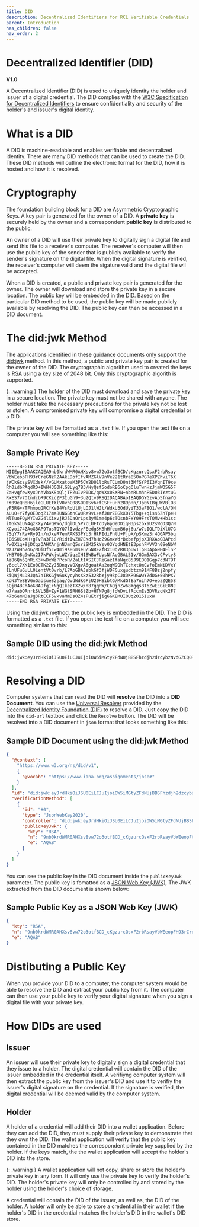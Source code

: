 ```yaml
---
title: DID
description: Decentralized Identifiers for RCL Verifiable Credentials
parent: Introduction
has_children: false
nav_order: 2
---
```


# Decentralized Identifier (DID)
**V1.0**

A Decentralized Identifier (DID) is used to uniquely identity the holder and issuer of a digital credential. The DID complies with the [W3C Specification for Decentralized Identifiers](https://www.w3.org/TR/did-1.1/) to ensure confidentiality and security of the holder's and issuer's digital identity.

# What is a DID

A DID is machine-readable and enables verifiable and decentralized identity. There are many DID methods that can be used to create the DID. These DID methods will outline the electronic format for the DID, how it is hosted and how it is resolved.  

# Cryptography

The foundation building block for a DID are Asymmetric Cryptographic Keys. A key pair is generated for the owner of a DID. A **private key** is securely held by the owner and a correspondent **public key** is distributed to the public. 

An owner of a DID will use their private key to digitally sign a digital file and send this file to a receiver's computer. The receiver's computer will then use the public key of the sender that is  publicly available  to verify the sender's signature on the digital file. When the digital signature is verified, the receiver's computer will deem the sigature valid and the digital file wll be accepted.

When a DID is created, a public and private key pair is generated for the owner. The owner will download and store the private key in a secure location. The public key will be embedded in the DID. Based on the particular DID method to be used, the public key will be made publicly available by resolving the DID. The public key can then be accessed in a DID document.

# The did:jwk Method

The applications identified in these guidance documents only support the [did:jwk](https://github.com/quartzjer/did-jwk/blob/main/spec.md) method. In this method, a public and private key pair is created for the owner of the DID. The cryptographic algorithm used to created the keys is [RSA](https://datatracker.ietf.org/doc/html/rfc8017) using a key size of 2048 bit. Only this cryptographic algorith is supported.

{: .warning }
The holder of the DID must download and save the private key in a secure location. The private key must not be shared with anyone. The holder must take the necessary precautions for the private key not be lost or stolen. A compromised private key will compromise a digital credential or a DID.

The private key will be formatted as a ``.txt`` file. If you open the text file on a computer you will see something like this:

## Sample Private Key

```
-----BEGIN RSA PRIVATE KEY-----
MIIEpgIBAAKCAQEA9nb0krdWMR0AHXsv8vw72o3otfBCD/cKgzurcQsxF2rbRsay
VbWEeopFH93rCreGNzR2AAkLDofIfvAMZGlV9nVe221tRra85OoPGReXPZhviT6X
jWCkGcsySVXdsk//vGUMxatoaM3P5CW2D01lbRsTCUmD0nt3MfSYP6I3VqnIT9xe
Rh0idbPAqdRD+IWH43G0HlGBLyg7B3/NyQsf5odoRE6oCpgOluTwnHzJjmWO5G5F
ZaHvqfewXyxJnhVbaKSpQljTPZuIvP0DK/qoWXx0SXRN+nbnRLmhnP5D03IYztuG
RxES7v7OtndcbR9CKicZF3IuGh9+3u2Qtv9RSQIDAQABAoIBAQDGYGzvAp5fnaYQ
FK09eQR8H6jleGLUEtXlV0vhC08SODISv6+fCSF+uHh289pRn/Jp0NIBqUW7BlO8
yF5RG+/TFhmpqGRCfKeB4VsRqUlUjLOJ1lWJt/WdxU3OdUyiT33aF8O1/wdlA/OH
AUuO+Y7fyOEDoqZ17ma8UNGStnCwURe9vL+afJ8rZBGkX0Y5Tbg++qiss6ZnTpeH
MlTuoFQyMYIwZG4lXixvjRJ5DaOrLps3yM1me4p6zTOsnbFxY09FrsTQMv+Hb1sc
itGkSiUN4gzKXy74vQKWo/dqlDL5P7cLUFtcDyGpOeDDigH3pszbxaU2sWoD3Q7N
XCyoi74ZAoGBAP9TusTQYQ7lIvdzyFEedgSK8hHfeqmB6pj6u/w7sIQLTDiXlU7G
7SqY7rRa+Ry91n/nJxeR7emRAKS3PYb3rHtFIdiPnlU+FjpX/pSKmz3r4QGAP5bq
jB6SUCoXH+gFvPa3F1C/RidtIwZH7EKd7hHcZ9GmxWdrBxbefpjpXJRXAoGBAPcd
Pw0X1g+9jDCgzOAHXAnjnNJmnQ5sriSM25kYsv03YgdHNEtE3pshFMVV3h0SeNbW
WzJzWHh7o6/MOiDfSLw4mi9s86mseu/5NRE2f8x10q7RB3pUw1Tp8DApG9H4ElSP
VHB70Bg9wKx2I7kPWxjwLWZ/iqzIH1BWBwFUysNfAoGBAL51v/GGm5AX3vCFvty8
Az86Qn6QnRiK3+wDxWzPPcoR/2aLtIXSICJReGazIfaNqc85J9EOO1Gqp7c3NT9T
y6ccl7XK1Eo0CTK2ZyJ5DnqvVOXgvA6goatAa2oqW9OhTCchxtOmCvfoEmNiDVxY
ILnUFuGuLL0LentVt0vrb/L7AoGBAJsbkGf3fjWDFGuxgudbtzm91MF8Bzj2npfy
kiQWjMLD8JQA7aIRKGjW6uKycyhsX8z532RbYjy93pCJ8DKR9GWwYZdDG+50hPX7
xoN3YeBEVGnGapsueSzjag/QvdWdkGPjU20HSibtG/MkdGfEa7nLh7O+epzZQE58
sQj04BChAoGBAOfg1+NgQIkezTX2w/n87gqRW/C6QjnZw68Xgqs8T6ZwEEGiE8NJ
w7/aabORnrkSVL5B+Zy+1WGtSRH6StZb+HTN7g8jfqWDvifRccmEs3DVRzcNk2F7
47b6emNDaJg3RtCCF5vxvaMmDs0Z4sFuEtYjig6GKEMUIOUq2O15IuxW
-----END RSA PRIVATE KEY-----
```

Using the did:jwk method, the public key is embedded in the DID. The DID is formatted as a ``.txt`` file. If you open the text file on a computer you will see something similar to this:

## Sample DID using the did:jwk Method

```
did:jwk:eyJrdHkiOiJSU0EiLCJuIjoiOW5iMGtyZFdNUjBBSFhzdjh2dzcybzNvdGZCQ0RfY0tnenVyY1FzeEYycmJSc2F5VmJXRWVvcEZIOTNyQ3JlR056UjJBQWtMRG9mSWZ2QU1aR2xWOW5WZTIyMXRScmE4NU9vUEdSZVhQWmh2aVQ2WGpXQ2tHY3N5U1ZYZHNrX192R1VNeGF0b2FNM1A1Q1cyRDAxbGJSc1RDVW1EMG50M01mU1lQNkkzVnFuSVQ5eGVSaDBpZGJQQXFkUkQtSVdINDNHMEhsR0JMeWc3QjNfTnlRc2Y1b2RvUkU2b0NwZ09sdVR3bkh6SmptV081RzVGWmFIdnFmZXdYeXhKbmhWYmFLU3BRbGpUUFp1SXZQMERLX3FvV1h4MFNYUk4tbmJuUkxtaG5QNUQwM0lZenR1R1J4RVM3djdPdG5kY2JSOUNLaWNaRjNJdUdoOS0zdTJRdHY5UlNRIiwiZSI6IkFRQUIifQ
```

# Resolving a DID

Computer systems that can read the DID will **resolve** the DID into a **DID Document**. You can use the [Universal Resolver](https://dev.uniresolver.io/) provided by the [Decentralized Identity Foundation (DIF)](https://identity.foundation/) to resolve a DID. Just copy the DID into the ``did-url`` textbox and click the ``Resolve`` button. The DID will be resolved into a DID document in ``json`` format that looks something like this:

## Sample DID Document using the did:jwk Method

```json
{
  "@context": [
    "https://www.w3.org/ns/did/v1",
    {
      "@vocab": "https://www.iana.org/assignments/jose#"
    }
  ],
  "id": "did:jwk:eyJrdHkiOiJSU0EiLCJuIjoiOW5iMGtyZFdNUjBBSFhzdjh2dzcybzNvdGZCQ0RfY0tnenVyY1FzeEYycmJSc2F5VmJXRWVvcEZIOTNyQ3JlR056UjJBQWtMRG9mSWZ2QU1aR2xWOW5WZTIyMXRScmE4NU9vUEdSZVhQWmh2aVQ2WGpXQ2tHY3N5U1ZYZHNrX192R1VNeGF0b2FNM1A1Q1cyRDAxbGJSc1RDVW1EMG50M01mU1lQNkkzVnFuSVQ5eGVSaDBpZGJQQXFkUkQtSVdINDNHMEhsR0JMeWc3QjNfTnlRc2Y1b2RvUkU2b0NwZ09sdVR3bkh6SmptV081RzVGWmFIdnFmZXdYeXhKbmhWYmFLU3BRbGpUUFp1SXZQMERLX3FvV1h4MFNYUk4tbmJuUkxtaG5QNUQwM0lZenR1R1J4RVM3djdPdG5kY2JSOUNLaWNaRjNJdUdoOS0zdTJRdHY5UlNRIiwiZSI6IkFRQUIifQ",
  "verificationMethod": [
    {
      "id": "#0",
      "type": "JsonWebKey2020",
      "controller": "did:jwk:eyJrdHkiOiJSU0EiLCJuIjoiOW5iMGtyZFdNUjBBSFhzdjh2dzcybzNvdGZCQ0RfY0tnenVyY1FzeEYycmJSc2F5VmJXRWVvcEZIOTNyQ3JlR056UjJBQWtMRG9mSWZ2QU1aR2xWOW5WZTIyMXRScmE4NU9vUEdSZVhQWmh2aVQ2WGpXQ2tHY3N5U1ZYZHNrX192R1VNeGF0b2FNM1A1Q1cyRDAxbGJSc1RDVW1EMG50M01mU1lQNkkzVnFuSVQ5eGVSaDBpZGJQQXFkUkQtSVdINDNHMEhsR0JMeWc3QjNfTnlRc2Y1b2RvUkU2b0NwZ09sdVR3bkh6SmptV081RzVGWmFIdnFmZXdYeXhKbmhWYmFLU3BRbGpUUFp1SXZQMERLX3FvV1h4MFNYUk4tbmJuUkxtaG5QNUQwM0lZenR1R1J4RVM3djdPdG5kY2JSOUNLaWNaRjNJdUdoOS0zdTJRdHY5UlNRIiwiZSI6IkFRQUIifQ",
      "publicKeyJwk": {
        "kty": "RSA",
        "n": "9nb0krdWMR0AHXsv8vw72o3otfBCD_cKgzurcQsxF2rbRsayVbWEeopFH93rCreGNzR2AAkLDofIfvAMZGlV9nVe221tRra85OoPGReXPZhviT6XjWCkGcsySVXdsk__vGUMxatoaM3P5CW2D01lbRsTCUmD0nt3MfSYP6I3VqnIT9xeRh0idbPAqdRD-IWH43G0HlGBLyg7B3_NyQsf5odoRE6oCpgOluTwnHzJjmWO5G5FZaHvqfewXyxJnhVbaKSpQljTPZuIvP0DK_qoWXx0SXRN-nbnRLmhnP5D03IYztuGRxES7v7OtndcbR9CKicZF3IuGh9-3u2Qtv9RSQ",
        "e": "AQAB"
      }
    }
  ]
}
```

You can see the public key in the DID document inside the ``publicKeyJwk`` parameter. The public key is fomatted as a [JSON Web Key (JWK)](https://datatracker.ietf.org/doc/html/rfc7517). The JWK extracted from the DID document is shown below:

## Sample Public Key as a JSON Web Key (JWK)

```json
{
  "kty": "RSA",
  "n": "9nb0krdWMR0AHXsv8vw72o3otfBCD_cKgzurcQsxF2rbRsayVbWEeopFH93rCreGNzR2AAkLDofIfvAMZGlV9nVe221tRra85OoPGReXPZhviT6XjWCkGcsySVXdsk__vGUMxatoaM3P5CW2D01lbRsTCUmD0nt3MfSYP6I3VqnIT9xeRh0idbPAqdRD-IWH43G0HlGBLyg7B3_NyQsf5odoRE6oCpgOluTwnHzJjmWO5G5FZaHvqfewXyxJnhVbaKSpQljTPZuIvP0DK_qoWXx0SXRN-nbnRLmhnP5D03IYztuGRxES7v7OtndcbR9CKicZF3IuGh9-3u2Qtv9RSQ",
  "e": "AQAB"
}
```

# Distibuting a Public Key

When you provide your DID to a computer, the computer system would be able to resolve the DID and extract your public key from it. The computer can then use your public key to verify your digital signature when you sign a digital file with your private key.

# How DIDs are used

## Issuer

An issuer will use their private key to digitally sign a digital credential that they issue to a holder. The digital credential will contain the DID of the issuer embedded in the credential itself. A verifiyng computer system will then extract the public key from the issuer's DID and use it to verifiy the issuer's digital signature on the credential. If the signature is verified, the digital credential will be deemed valid by the computer system. 

## Holder

A holder of a credential will add their DID into a wallet application. Before they can add the DID, they must supply their private key to demonstrate that they own the DID. The wallet application will verify that the public key contained in the DID matches the correspondent private key supplied by the holder. If the keys match, the the wallet application will accept the holder's DID into the store. 

{: .warning }
A wallet application will not copy, share or store the holder's private key in any form. It will only use the private key to verify the holder's DID. The holder's private key will only be controlled by and stored by the holder using the holder's choice of storage.

A credential will contain the DID of the issuer, as well as, the DID of the holder. A holder will only be able to store a credential in their wallet if the holder's DID in the credential matches the holder's DID in the wallet's DID store.  